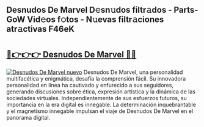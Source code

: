 ## Desnudos De Marvel D𝚎sn𝚞dos filtr𝚊dos - Parts-GoW Vid𝚎os f𝚘tos - N𝚞evas filtr𝚊ciones atr𝚊ctivas F46eK

# <h2><a href="http://mb56r0.tromn.icu/?c=Desnudos+De+Marvel">🔗👉👉👉 Desnudos De Marvel 🔗🔗</a></h2>

[![Desnudos De Marvel nuevo](https://i.imgur.com/pEAQMta.gif)](http://mb56r0.tromn.icu/?c=Desnudos+De+Marvel)
Desnudos De Marvel, una personalidad multifacética y enigmática, desafía la comprensión fácil. Su innovadora personalidad en línea ha cautivado y enfurecido a sus seguidores, generando discusiones sobre ética, expresión artística y la dinámica de las sociedades virtuales. Independientemente de sus esfuerzos futuros, su importancia en la era digital es innegable. La determinación inquebrantable y el magnetismo innegable impulsan el viaje de Desnudos De Marvel en el panorama digital.
